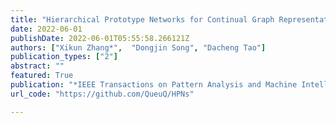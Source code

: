 ```yaml
---
title: "Hierarchical Prototype Networks for Continual Graph Representation Learning"
date: 2022-06-01
publishDate: 2022-06-01T05:55:58.266121Z
authors: ["Xikun Zhang*",  "Dongjin Song", "Dacheng Tao"]
publication_types: ["2"]
abstract: ""
featured: True
publication: "*IEEE Transactions on Pattern Analysis and Machine Intelligence (T-PAMI)*"
url_code: "https://github.com/QueuQ/HPNs"

---
```

